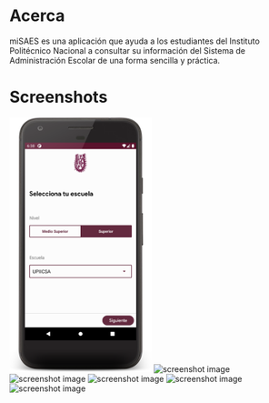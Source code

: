 # Acerca
miSAES es una aplicación que ayuda a los estudiantes del
Instituto Politécnico Nacional a consultar su información
del Sistema de Administración Escolar de una forma
sencilla y práctica.


# Screenshots

<img src="/screenshots/screenshot-01.png" alt="screenshot image" width="250" />
<img src="https://lh5.googleusercontent.com/MkMbrpeOT2VmeTmIAeTW2YITgaCfrpZsMedkWULddv-3zn72EANAYqp9PsORx-5lUgCWc4GlJdCFp9RMargQ=w1920-h902-rw" alt="screenshot image" width="250" />
<img src="https://lh3.googleusercontent.com/KLhZT2ZM2k5-C-UAhLEyow0X_6vmOf_CCaXNw64Zjli65bdStzTC6w9h9nfklQRkJNoZkwDpyw_vaofuraZP=w1920-h902-rw" alt="screenshot image" width="250" />
<img src="https://lh3.googleusercontent.com/QyL3bQi1db3duq7iMviPPrk1mDEQ3iU9dvaRunBdC8L4xumA3knOhmjshrjjyh66KT19QgHQBJ_hwL04VIUP=w1920-h902-rw" alt="screenshot image" width="250" />
<img src="https://lh6.googleusercontent.com/bfZv2rBtItn_Z3buGkHxxTnECn5g0yBHE4Ng57SC99Gj0Qq8t27JV_-5UVBpvaObERsZGILvU8H9anEeHbnE=w1920-h902-rw" alt="screenshot image" width="250" />
<img src="https://lh4.googleusercontent.com/7aDKTKrYmyhvUbdQdP-cbSAiqYNvCqydNj5y7Tqp7EOZFmIhGpp78RjLpM_M_JFktzhn0yNJbtzZ5RH6E6y4=w1920-h902-rw" alt="screenshot image" width="250" />



